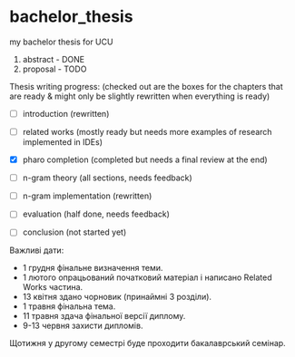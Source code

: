 # bachelor_thesis
my bachelor thesis for UCU

1. abstract - DONE
2. proposal - TODO

Thesis writing progress:
(checked out are the boxes for the chapters that are ready & might only be slightly rewritten when everything is ready)

- [ ] introduction (rewritten)
- [ ] related works (mostly ready but needs more examples of research implemented in IDEs)
- [x] pharo completion (completed but needs a final review at the end)
- [ ] n-gram theory (all sections, needs feedback)
- [ ] n-gram implementation (rewritten)
- [ ] evaluation (half done, needs feedback)
- [ ] conclusion (not started yet)


Важливі дати:

- 1 грудня фінальне визначення теми.
- 1 лютого опрацьований початковий матеріал і написано Related Works частина.
- 13 квітня здано чорновик (принаймні 3 розділи).
- 1 травня фінальна тема.
- 11 травня здача фінальної версії диплому.
- 9-13 червня захисти дипломів.

Щотижня у другому семестрі буде проходити бакалаврський семінар.
